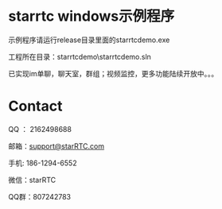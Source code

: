 # starrtc windows示例程序

示例程序请运行release目录里面的starrtcdemo.exe

工程所在目录：starrtcdemo\starrtcdemo.sln

已实现im单聊，聊天室，群组；视频监控，更多功能陆续开放中。。。

Contact
=====
QQ ： 2162498688

邮箱：<a href="mailto:support@starRTC.com">support@starRTC.com</a>

手机: 186-1294-6552

微信：starRTC

QQ群：807242783
